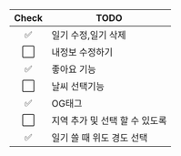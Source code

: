 | Check | TODO                           |
| :---: | ------------------------------ |
|  ✅   | 일기 수정,일기 삭제            |
|  ⬜️  | 내정보 수정하기                |
|  ✅   | 좋아요 기능                    |
|  ⬜️  | 날씨 선택기능                  |
|  ✅   | OG태그                         |
|  ⬜️  | 지역 추가 및 선택 할 수 있도록 |
|  ✅   | 일기 쓸 때 위도 경도 선택      |
